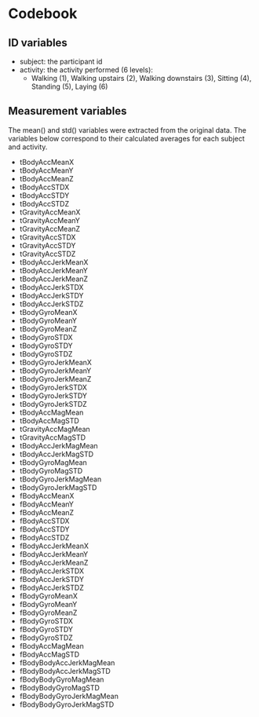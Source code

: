 # Codebook

## ID variables

* subject: the participant id
* activity: the activity performed (6 levels):
  * Walking (1), Walking upstairs (2), Walking downstairs (3), Sitting (4), Standing (5), Laying (6)

## Measurement variables

The mean() and std() variables were extracted from the original data. The variables below correspond to their calculated averages for each subject and activity.

* tBodyAccMeanX
* tBodyAccMeanY
* tBodyAccMeanZ
* tBodyAccSTDX
* tBodyAccSTDY
* tBodyAccSTDZ
* tGravityAccMeanX
* tGravityAccMeanY
* tGravityAccMeanZ
* tGravityAccSTDX
* tGravityAccSTDY
* tGravityAccSTDZ
* tBodyAccJerkMeanX
* tBodyAccJerkMeanY
* tBodyAccJerkMeanZ
* tBodyAccJerkSTDX
* tBodyAccJerkSTDY
* tBodyAccJerkSTDZ
* tBodyGyroMeanX
* tBodyGyroMeanY
* tBodyGyroMeanZ
* tBodyGyroSTDX
* tBodyGyroSTDY
* tBodyGyroSTDZ
* tBodyGyroJerkMeanX
* tBodyGyroJerkMeanY
* tBodyGyroJerkMeanZ
* tBodyGyroJerkSTDX
* tBodyGyroJerkSTDY
* tBodyGyroJerkSTDZ
* tBodyAccMagMean
* tBodyAccMagSTD
* tGravityAccMagMean
* tGravityAccMagSTD
* tBodyAccJerkMagMean
* tBodyAccJerkMagSTD
* tBodyGyroMagMean
* tBodyGyroMagSTD
* tBodyGyroJerkMagMean
* tBodyGyroJerkMagSTD
* fBodyAccMeanX
* fBodyAccMeanY
* fBodyAccMeanZ
* fBodyAccSTDX
* fBodyAccSTDY
* fBodyAccSTDZ
* fBodyAccJerkMeanX
* fBodyAccJerkMeanY
* fBodyAccJerkMeanZ
* fBodyAccJerkSTDX
* fBodyAccJerkSTDY
* fBodyAccJerkSTDZ
* fBodyGyroMeanX
* fBodyGyroMeanY
* fBodyGyroMeanZ
* fBodyGyroSTDX
* fBodyGyroSTDY
* fBodyGyroSTDZ
* fBodyAccMagMean
* fBodyAccMagSTD
* fBodyBodyAccJerkMagMean
* fBodyBodyAccJerkMagSTD
* fBodyBodyGyroMagMean
* fBodyBodyGyroMagSTD
* fBodyBodyGyroJerkMagMean
* fBodyBodyGyroJerkMagSTD
